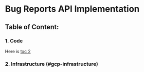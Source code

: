 # Bug Reports API Implementation

## Table of Content: 
### 1. Code
Here is [toc 2](#infrastructure)
### 2. Infrastructure (#gcp-infrastructure)



















#
